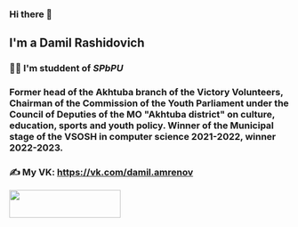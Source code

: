 ### Hi there 👋

## I'm a Damil Rashidovich ##

### 👨‍🎓 I'm studdent of *SPbPU* ###
### Former head of the Akhtuba branch of the Victory Volunteers, Chairman of the Commission of the Youth Parliament under the Council of Deputies of the MO "Akhtuba district" on culture, education, sports and youth policy. Winner of the Municipal stage of the VSOSH in computer science 2021-2022, winner 2022-2023. ###

### &#9997; My VK: https://vk.com/damil.amrenov ###

<img src="resources/Безымянный.png" width="200" height="50"/>
